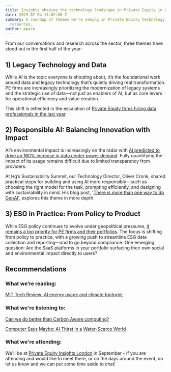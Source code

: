 ```yaml
---
title: Insights shaping the technology landscape in Private Equity in H1
date: 2025-07-04 11:02:00 Z
summary: A roundup of themes we're seeing in Private Equity technology, and some recommended
  resources.
author: mpace
---
```


From our conversations and research across the sector, three themes have stood out in the first half of the year:

## 1) Legacy Technology and Data

While AI is the topic everyone is shouting about, it’s the foundational work around data and legacy technology that’s quietly driving real transformation. PE firms are increasingly prioritizing the modernization of legacy systems and the strategic use of data—not just as enablers of AI, but as core levers for operational efficiency and value creation.

This shift is reflected in the escalation of [Private Equity firms hiring data professionals in the last year](https://www.decisionmarketing.co.uk/news/private-equity-firms-join-the-race-for-data-professionals#:\~:text=Private%20equity%20firms%20are%20seeing,for%20success%20in%20these%20roles).

## 2) Responsible AI: Balancing Innovation with Impact

AI’s environmental impact is increasingly on the radar with [AI predicted to drive an 160% increase in data center power demand](https://www.goldmansachs.com/insights/articles/AI-poised-to-drive-160-increase-in-power-demand). Fully quantifying the impact of its usage remains difficult due to limited transparency from providers.

At Hg’s Sustainability Summit, our Technology Director, Oliver Cronk, shared practical steps for building and using AI more responsibly—such as choosing the right model for the task, prompting efficiently, and designing with sustainability in mind. His blog post, '[There is more than one way to do GenAI](https://blog.scottlogic.com/2024/07/16/the-impending-implosion-of-generative-ai-and-the-potential-of-a-more-sustainable-future.html)', explores this theme in more depth.

## 3) ESG in Practice: From Policy to Product

While ESG policy continues to evolve under geopolitical pressures, [it remains a top priority for PE firms and their portfolios](https://www.blackwaters.co.uk/insight-post/the-rise-of-esg-in-private-equity-a-new-frontier-for-investment-firms). The focus is shifting from policy to practice, with a growing push to streamline ESG data collection and reporting—and to go beyond compliance. One emerging question: Are the SaaS platforms in your portfolio surfacing their own social and environmental impact directly to users?

## Recommendations

### What we’re reading:

[MIT Tech Review: AI energy usage and climate footprint](https://www.technologyreview.com/2025/05/20/1116327/ai-energy-usage-climate-footprint-big-tech)

### What we're listening to:

[Can we do better than Carbon Aware computing?](https://open.spotify.com/episode/3GItYm7LUQdD0ogH9urhqU?si=1513c10c440145fa)

[Computer Says Maybe: AI Thirst in a Water-Scarce World](https://open.spotify.com/episode/1vrRZPMhMpYGAsEYjIKPla?si=96e639d5f5e54e88)

### What we're attending:

We'll be at [Private Equity Insights London](https://pe-insights.com/uk/) in September - if you are attending and would like to meet there, or on the days around the event, do let us know and we can put some time aside to chat!